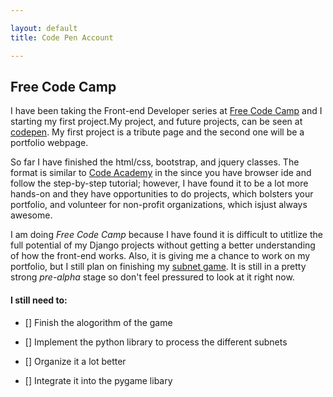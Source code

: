 ```yaml
---

layout: default
title: Code Pen Account

---
```


## Free Code Camp 

I have been taking the Front-end Developer series at [Free Code Camp](http://www.freecodecamp.com) and I starting my first project.My project, and future projects, can be seen at [codepen](https://codepen.io/gatomalo/). My first project is a tribute page and the second one will be a portfolio webpage.

So far I have finished the html/css, bootstrap, and jquery classes. The format is similar to [Code Academy](www.codeacademy.com) in the since you have browser ide and follow the step-by-step tutorial; however, I have found it to be a lot more hands-on and they have opportunities to do projects, which bolsters your portfolio, and volunteer for non-profit organizations, which isjust always awesome.

I am doing *Free Code Camp* because I have found it is difficult to utitlize the full potential of my Django projects without
getting a better understanding of how the front-end works. Also, it is giving me a chance to work on my portfolio, but I still plan on finishing my [subnet game](https://github.com/gatasmalas/subnetgame). It is still in a pretty strong *pre-alpha* stage so don't feel pressured to look at it right now.

#### I still need to:

- [] Finish the alogorithm of the game

- [] Implement the python library to process the different subnets

- [] Organize it a lot better

- [] Integrate it into the pygame libary
